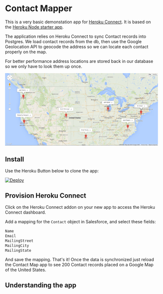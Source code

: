# Contact Mapper

This is a very basic demonstation app for [Heroku Connect](https://www.heroku.com/connect). It is based
on the [Heroku Node starter app](https://github.com/heroku/node-js-getting-started).

The application relies on Heroku Connect to sync Contact records into Postgres. We load contact
records from the db, then use the Google Geolocation API to geocode the address so we can locate
each contact properly on the map.

For better performance address locations are stored back in our database so we only have to look
them up once.

![alt tag](public/screenshot1.png)

## Install

Use the Heroku Button below to clone the app:

[![Deploy](https://www.herokucdn.com/deploy/button.png)](https://heroku.com/deploy?template=https://github.com/scottpersinger/contactmap-demoapp)

## Provision Heroku Connect

Click on the Heroku Connect addon on your new app to access the Heroku Connect dashboard.

Add a mapping for the `Contact` object in Salesforce, and select these fields:

```
Name
Email
MailingStreet
MailingCity
MailingState
```

And save the mapping. That's it! Once the data is synchronized just reload the Contact Map app to see 200
Contact records placed on a Google Map of the United States.

## Understanding the app



